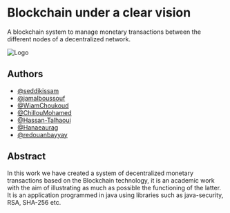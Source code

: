 
# Blockchain under a clear vision

A blockchain system to manage monetary transactions between the different nodes of a decentralized network.


![Logo](https://blogger.googleusercontent.com/img/a/AVvXsEgly7QS5vR2z8pNhiee9eQaptTMOZD9TwdD56AE2iXXxfTJQdqP6LPa_XkcckGuvIWSTsBNQX3s5EcXEa9Fz2Kn57evo8GEP--i9LRA-zteejCFGopG6nfH8RQJ77V-nemvh-dIZOMmnqjid0h-zR6o3c5qAYEt4ZcDoHtIfgzJMck6_TMZj4zQBFPLpQ)

## Authors

- [@seddikissam](https://github.com/seddikissam)
- [@jamalboussouf](https://github.com/jamalboussouf)
- [@WiamChoukoud](https://github.com/WiamChoukoud)
- [@ChillouMohamed](https://github.com/ChillouMohamed)
- [@Hassan-Talhaoui](https://github.com/Hassan-Talhaoui)
- [@Hanaeaurag](https://github.com/Hanaeaurag)
- [@redouanbayyay](https://github.com/redouanbayyay)


## Abstract

In this work we have created a system of decentralized monetary transactions based on the Blockchain technology, it is an academic work with the aim of illustrating as much as possible the functioning of the latter. It is an application programmed in java using libraries such as java-security, RSA, SHA-256 etc.